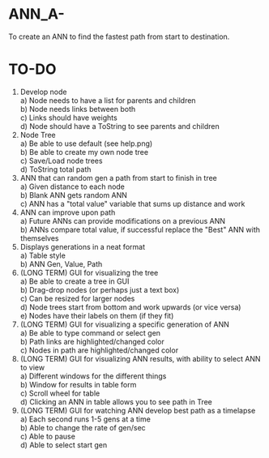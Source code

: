 # ANN_A-
To create an ANN to find the fastest path from start to destination.

# TO-DO
1) Develop node <br />
  a) Node needs to have a list for parents and children <br />
  b) Node needs links between both <br />
  c) Links should have weights <br />
  d) Node should have a ToString to see parents and children <br />
2) Node Tree <br />
  a) Be able to use default (see help.png) <br />
  b) Be able to create my own node tree <br />
  c) Save/Load node trees <br />
  d) ToString total path <br />
3) ANN that can random gen a path from start to finish in tree <br />
  a) Given distance to each node <br />
  b) Blank ANN gets random ANN <br />
  c) ANN has a "total value" variable that sums up distance and work <br />
4) ANN can improve upon path <br />
  a) Future ANNs can provide modifications on a previous ANN <br />
  b) ANNs compare total value, if successful replace the "Best" ANN with themselves <br />
5) Displays generations in a neat format <br />
  a) Table style <br />
  b) ANN Gen, Value, Path <br />
6) (LONG TERM) GUI for visualizing the tree <br />
  a) Be able to create a tree in GUI <br />
  b) Drag-drop nodes (or perhaps just a text box) <br />
  c) Can be resized for larger nodes <br />
  d) Node trees start from bottom and work upwards (or vice versa) <br />
  e) Nodes have their labels on them (if they fit) <br />
7) (LONG TERM) GUI for visualizing a specific generation of ANN <br />
  a) Be able to type command or select gen <br />
  b) Path links are highlighted/changed color <br />
  c) Nodes in path are highlighted/changed color <br />
8) (LONG TERM) GUI for visualizing ANN results, with ability to select ANN to view <br />
  a) Different windows for the different things <br />
  b) Window for results in table form <br />
  c) Scroll wheel for table <br />
  d) Clicking an ANN in table allows you to see path in Tree <br />
9) (LONG TERM) GUI for watching ANN develop best path as a timelapse <br />
  a) Each second runs 1-5 gens at a time <br />
  b) Able to change the rate of gen/sec <br />
  c) Able to pause <br />
  d) Able to select start gen <br />
